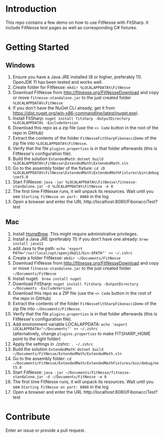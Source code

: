 # Introduction 
This repo contains a few demo on how to use FitNesse with FitSharp. It include FitNesse test pages as well as corresponding C# fixtures. 

# Getting Started

## Windows
1. Ensure you have a Java JRE installed (8 or higher, preferably 11). OpenJDK 11 has been tested and works well.
1. Create folder for FitNesse: ```mkdir %LOCALAPPDATA%\FitNesse``` 
1. Download FitNesse from http://fitnesse.org/FitNesseDownload and copy or move ```fitnesse-standalone.jar``` to the just created folder ```%LOCALAPPDATA%\FitNesse```
1. If you don't have the NuGet CLI already, get it from https://dist.nuget.org/win-x86-commandline/latest/nuget.exe).
1. Install FitSharp: ```nuget install fitsharp -OutputDirectory %LOCALAPPDATA% -ExcludeVersion```
1. Download this repo as a zip file (use the ```<> Code``` button in the root of the repo in GitHub)
1. Extract the contents of the folder ```FitNesseFitSharpFibonacciDemo``` of the zip file into ```%LOCALAPPDATA%\FitNesse```. 
1. Verify that the file ```plugins.properties``` is in that folder afterwards (this is FitNesse's configuration file).
1. Build the solution ```ExtendedMath```: ```dotnet build %LOCALAPPDATA%\FitNesse\ExtendedMath\ExtendedMath.sln```
1. Go to the assembly folder of the fixture: ```cd /D %LOCALAPPDATA%\FitNesse\ExtendedMath\ExtendedMathFixtures\bin\debug\net5.0```
1. Start FitNesse: ```java -jar %LOCALAPPDATA%\FitNesse\fitnesse-standalone.jar -d %LOCALAPPDATA%\FitNesse -e 0```	
1. The first time FitNesse runs, it will unpack its resources. Wait until you see ```Starting FitNesse on port: 8080``` in the log
1. Open a browser and enter the URL http://localhost:8080/FibonacciTest?test

## Mac
1. Install [HomeBrew](https://brew.sh). This might require administrative privileges.
1. Install a Java JRE (preferably 11) if you don't have one already: ```brew install java11```
1. add Java to the path: ```echo 'export PATH="/usr/local/opt/openjdk@11/bin:$PATH"' >> ~/.zshrc```
1. Create a folder FitNesse: ```mkdir ~/Documents/FitNesse```
1. Download FitNesse from  http://fitnesse.org/FitNesseDownload and copy or move ```fitnesse-standalone.jar``` to the just created folder ```~/Documents/FitNesse```
1. Install nuget: ``` brew install nuget```
1. Download FitSharp: ```nuget install fitsharp -OutputDirectory ~/Documents -ExcludeVersion```
1. Download this repo as a ZIP file (use the ```<> Code``` button in the root of the repo in GitHub) 
1. Extract the contents of the folder ```FitNesseFitSharpFibonacciDemo``` of the zip file into ```~/Documents/FitNesse```. 
1. Verify that the file ```plugins.properties``` is in that folder afterwards (this is FitNesse's configuration file).
1. Add environment variable LOCALAPPDATA: ```echo 'export LOCALAPPDATA="~/Documents"' >> ~/.zshrc``` <br/> (alternatively, change ```plugins.properties``` to make FITSHARP_HOME point to the right folder)
1. Apply the settings in ./zshrc: ```. ~/.zshrc```
1. Build the solution ```ExtendedMath```: ```dotnet build ~/Documents/FitNesse/ExtendedMath/ExtendedMath.sln```
1. Go to the assembly folder: ```cd ~/Documents/FitNesse/ExtendedMath/ExtendedMathFixtures/bin/debug/net5.0```
1. Start FitNesse: ```java -jar ~/Documents/FitNesse/fitnesse-standalone.jar -d ~/Documents/FitNesse -e 0```
7. The first time FitNesse runs, it will unpack its resources. Wait until you see ```Starting FitNesse on port: 8080``` in the log
1. Open a browser and enter the URL http://localhost:8080/FibonacciTest?test

# Contribute
Enter an issue or provide a pull request. 

